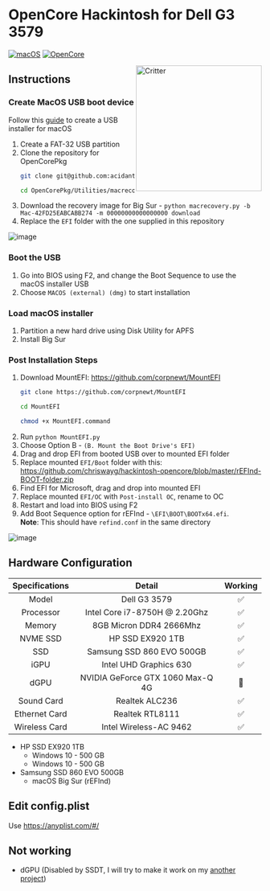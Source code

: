 # OpenCore Hackintosh for Dell G3 3579

[![macOS](https://img.shields.io/badge/macOS-11.7.8-orange)](https://www.apple.com.cn/macos/big-sur-preview/)
[![OpenCore](https://img.shields.io/badge/OpenCore-0.6.9-9cf)](https://github.com/acidanthera/OpenCorePkg)

<img align="right" src="https://support.apple.com/content/dam/edam/applecare/images/en_US/macos/psp-mini-hero-macos-high-sierra-whats-new_2x.png" alt="Critter" width="250">

## Instructions

### Create MacOS USB boot device

Follow this [guide](https://dortania.github.io/OpenCore-Install-Guide/installer-guide/) to create a USB installer for macOS

1. Create a FAT-32 USB partition  
2. Clone the repository for OpenCorePkg  
   ```bash
   git clone git@github.com:acidanthera/OpenCorePkg.git
   ```
   ```bash
   cd OpenCorePkg/Utilities/macrecovery
   ```
3. Download the recovery image for Big Sur - `python macrecovery.py -b Mac-42FD25EABCABB274 -m 00000000000000000 download`  
4. Replace the `EFI` folder with the one supplied in this repository  

![image](https://github.com/aarlin/Dell-G3-3579-3779-Hackintosh-OpenCore/assets/5667435/980bfb75-9150-49ea-8db3-4aa8d2fcc57b)

### Boot the USB 

1. Go into BIOS using F2, and change the Boot Sequence to use the macOS installer USB
2. Choose `MACOS (external) (dmg)` to start installation

### Load macOS installer

1. Partition a new hard drive using Disk Utility for APFS
2. Install Big Sur

### Post Installation Steps

1. Download MountEFI: https://github.com/corpnewt/MountEFI
   ```bash
   git clone https://github.com/corpnewt/MountEFI
   ```
   ```bash
   cd MountEFI
   ```
   ```bash
   chmod +x MountEFI.command
   ```
3. Run `python MountEFI.py`  
4. Choose Option B - `(B. Mount the Boot Drive's EFI)`    
6. Drag and drop EFI from booted USB over to mounted EFI folder  
7. Replace mounted `EFI/Boot` folder with this: https://github.com/chriswayg/hackintosh-opencore/blob/master/rEFInd-BOOT-folder.zip  
8. Find EFI for Microsoft, drag and drop into mounted EFI  
9. Replace mounted `EFI/OC` with `Post-install OC`, rename to OC
10. Restart and load into BIOS using F2
11. Add Boot Sequence option for rEFInd - `\EFI\BOOT\BOOTx64.efi`.  
    **Note**: This should have `refind.conf` in the same directory

![image](https://github.com/aarlin/Dell-G3-3579-3779-Hackintosh-OpenCore/assets/5667435/626fd0a7-e8a0-4eec-b93e-11ec8e9a2b9d)


## Hardware Configuration

| Specifications | Detail | Working |
| :------------: | :------: | :--------: |
| Model | Dell G3 3579 | ✅ |
| Processor | Intel Core i7-8750H @ 2.20Ghz | ✅ |
| Memory | 8GB Micron DDR4 2666Mhz | ✅ |
| NVME SSD | HP SSD EX920 1TB | ✅ |
| SSD | Samsung SSD 860 EVO 500GB | ✅ |
| iGPU | Intel UHD Graphics 630 | ✅ |
| dGPU | NVIDIA GeForce GTX 1060 Max-Q 4G | 🚫 |
| Sound Card | Realtek ALC236 | ✅ |
| Ethernet Card | Realtek RTL8111 | ✅ |
| Wireless Card | Intel Wireless-AC 9462 | ✅ |

* HP SSD EX920 1TB
   * Windows 10 - 500 GB
   * Windows 10 - 500 GB
* Samsung SSD 860 EVO 500GB
   * macOS Big Sur (rEFInd)

## Edit config.plist

Use https://anyplist.com/#/  

## Not working
* dGPU (Disabled by SSDT, I will try to make it work on my [another project](https://github.com/CerteKim/Dell-G3-3579-HackintoVM))  
